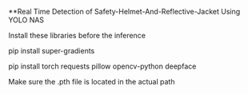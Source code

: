 **Real Time Detection of Safety-Helmet-And-Reflective-Jacket Using YOLO NAS 

Install these libraries before the inference 


pip install super-gradients


pip install torch requests pillow opencv-python deepface

Make sure the .pth file is located in the actual path
